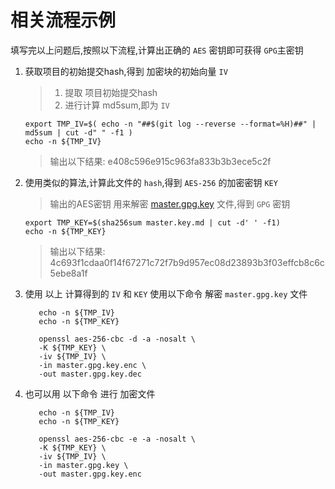 # 相关流程示例

填写完以上问题后,按照以下流程,计算出正确的 `AES` 密钥即可获得 `GPG`主密钥

1. 获取项目的初始提交hash,得到 加密块的初始向量 `IV`
   > 1. 提取 项目初始提交hash
   > 2. 进行计算 md5sum,即为 `IV`
    ```shell
    export TMP_IV=$( echo -n "##$(git log --reverse --format=%H)##" | md5sum | cut -d" " -f1 )
    echo -n ${TMP_IV}
    ```
   > 输出以下结果:
   > e408c596e915c963fa833b3b3ece5c2f
2. 使用类似的算法,计算此文件的 `hash`,得到  `AES-256` 的加密密钥 `KEY`
   > 输出的AES密钥 用来解密 [master.gpg.key](master.gpg.key) 文件,得到 `GPG` 密钥
    ```shell
    export TMP_KEY=$(sha256sum master.key.md | cut -d' ' -f1)
    echo -n ${TMP_KEY}
    ```
   > 输出以下结果:
   > 4c693f1cdaa0f14f67271c72f7b9d957ec08d23893b3f03effcb8c6c5ebe8a1f
3. 使用 以上 计算得到的 `IV` 和 `KEY` 使用以下命令 解密 `master.gpg.key` 文件
   ```shell
      echo -n ${TMP_IV}
      echo -n ${TMP_KEY}
   
      openssl aes-256-cbc -d -a -nosalt \
      -K ${TMP_KEY} \
      -iv ${TMP_IV} \
      -in master.gpg.key.enc \
      -out master.gpg.key.dec
   ```
4. 也可以用 以下命令 进行 加密文件
   ```shell
      echo -n ${TMP_IV}
      echo -n ${TMP_KEY}
   
      openssl aes-256-cbc -e -a -nosalt \
      -K ${TMP_KEY} \
      -iv ${TMP_IV} \
      -in master.gpg.key \
      -out master.gpg.key.enc
   ```